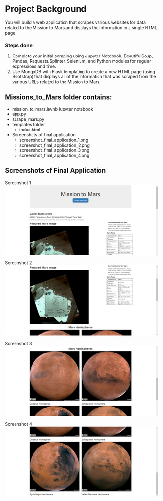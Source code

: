 # Project Background

You will build a web application that scrapes various websites for data related to the Mission to Mars and displays the information in a single HTML page.

### Steps done:

1. Complete your initial scraping using Jupyter Notebook, BeautifulSoup, Pandas, Requests/Splinter, Selenium, and Python modules for regular expressions and time.
2. Use MongoDB with Flask templating to create a new HTML page (using Bootstrap) that displays all of the information that was scraped from the various URLs related to the Mission to Mars.

## Missions_to_Mars folder contains:

* mission_to_mars.ipynb jupyter notebook
* app.py
* scrape_mars.py
* templates folder
  * index.html
* Screenshots of final application
  * screenshot_final_application_1.png
  * screenshot_final_application_2.png
  * screenshot_final_application_3.png
  * screenshot_final_application_4.png

## Screenshots of Final Application

Screenshot 1
![](Missions_to_Mars/screenshot_final_application_1.png)

Screenshot 2
![](Missions_to_Mars/screenshot_final_application_2.png)

Screenshot 3
![](Missions_to_Mars/screenshot_final_application_3.png)

Screenshot 4
![](Missions_to_Mars/screenshot_final_application_4.png)

